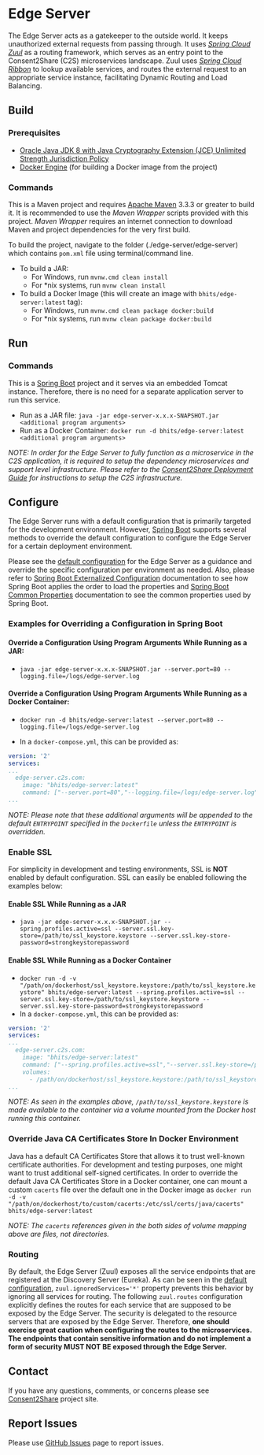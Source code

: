 # Edge Server

The Edge Server acts as a gatekeeper to the outside world. It keeps unauthorized external requests from passing through. It uses *[Spring Cloud Zuul](https://spring.io/guides/gs/routing-and-filtering/)* as a routing framework, which serves as an entry point to the Consent2Share (C2S) microservices landscape. Zuul uses *[Spring Cloud Ribbon](https://spring.io/guides/gs/client-side-load-balancing/)* to lookup available services, and routes the external request to an appropriate service instance, facilitating Dynamic Routing and Load Balancing.

## Build

### Prerequisites

+ [Oracle Java JDK 8 with Java Cryptography Extension (JCE) Unlimited Strength Jurisdiction Policy](http://www.oracle.com/technetwork/java/javase/downloads/index.html)
+ [Docker Engine](https://docs.docker.com/engine/installation/) (for building a Docker image from the project)

### Commands

This is a Maven project and requires [Apache Maven](https://maven.apache.org/) 3.3.3 or greater to build it. It is recommended to use the *Maven Wrapper* scripts provided with this project. *Maven Wrapper* requires an internet connection to download Maven and project dependencies for the very first build.

To build the project, navigate to the folder (./edge-server/edge-server) which contains `pom.xml` file using terminal/command line.

+ To build a JAR:
    + For Windows, run `mvnw.cmd clean install`
    + For *nix systems, run `mvnw clean install`
+ To build a Docker Image (this will create an image with `bhits/edge-server:latest` tag):
    + For Windows, run `mvnw.cmd clean package docker:build`
    + For *nix systems, run `mvnw clean package docker:build`

## Run

### Commands

This is a [Spring Boot](https://projects.spring.io/spring-boot/) project and it serves via an embedded Tomcat instance. Therefore, there is no need for a separate application server to run this service.
+ Run as a JAR file: `java -jar edge-server-x.x.x-SNAPSHOT.jar <additional program arguments>`
+ Run as a Docker Container: `docker run -d bhits/edge-server:latest <additional program arguments>`

*NOTE: In order for the Edge Server to fully function as a microservice in the C2S application, it is required to setup the dependency microservices and support level infrastructure. Please refer to the [Consent2Share Deployment Guide](https://github.com/bhits/consent2share/releases/download/2.0.0/c2s-deployment-guide.pdf) for instructions to setup the C2S infrastructure.*

## Configure

The Edge Server runs with a default configuration that is primarily targeted for the development environment. However, [Spring Boot](https://projects.spring.io/spring-boot/) supports several methods to override the default configuration to configure the Edge Server for a certain deployment environment.

Please see the [default configuration](edge-server/src/main/resources/application.yml) for the Edge Server as a guidance and override the specific configuration per environment as needed. Also, please refer to [Spring Boot Externalized Configuration](http://docs.spring.io/spring-boot/docs/current/reference/html/boot-features-external-config.html) documentation to see how Spring Boot applies the order to load the properties and [Spring Boot Common Properties](http://docs.spring.io/spring-boot/docs/current/reference/html/common-application-properties.html) documentation to see the common properties used by Spring Boot.

### Examples for Overriding a Configuration in Spring Boot

#### Override a Configuration Using Program Arguments While Running as a JAR:

+ `java -jar edge-server-x.x.x-SNAPSHOT.jar --server.port=80 --logging.file=/logs/edge-server.log`

#### Override a Configuration Using Program Arguments While Running as a Docker Container:

+ `docker run -d bhits/edge-server:latest --server.port=80 --logging.file=/logs/edge-server.log`

+ In a `docker-compose.yml`, this can be provided as:
```yml
version: '2'
services:
...
  edge-server.c2s.com:
    image: "bhits/edge-server:latest"
    command: ["--server.port=80","--logging.file=/logs/edge-server.log"]
...
```
*NOTE: Please note that these additional arguments will be appended to the default `ENTRYPOINT` specified in the `Dockerfile` unless the `ENTRYPOINT` is overridden.*

### Enable SSL

For simplicity in development and testing environments, SSL is **NOT** enabled by default configuration. SSL can easily be enabled following the examples below:

#### Enable SSL While Running as a JAR

+ `java -jar edge-server-x.x.x-SNAPSHOT.jar --spring.profiles.active=ssl --server.ssl.key-store=/path/to/ssl_keystore.keystore --server.ssl.key-store-password=strongkeystorepassword`

#### Enable SSL While Running as a Docker Container

+ `docker run -d -v "/path/on/dockerhost/ssl_keystore.keystore:/path/to/ssl_keystore.keystore" bhits/edge-server:latest --spring.profiles.active=ssl --server.ssl.key-store=/path/to/ssl_keystore.keystore --server.ssl.key-store-password=strongkeystorepassword`
+ In a `docker-compose.yml`, this can be provided as:
```yml
version: '2'
services:
...
  edge-server.c2s.com:
    image: "bhits/edge-server:latest"
    command: ["--spring.profiles.active=ssl","--server.ssl.key-store=/path/to/ssl_keystore.keystore", "--server.ssl.key-store-password=strongkeystorepassword"]
    volumes:
      - /path/on/dockerhost/ssl_keystore.keystore:/path/to/ssl_keystore.keystore
...
```

*NOTE: As seen in the examples above, `/path/to/ssl_keystore.keystore` is made available to the container via a volume mounted from the Docker host running this container.*

### Override Java CA Certificates Store In Docker Environment

Java has a default CA Certificates Store that allows it to trust well-known certificate authorities. For development and testing purposes, one might want to trust additional self-signed certificates. In order to override the default Java CA Certificates Store in a Docker container, one can mount a custom `cacerts` file over the default one in the Docker image as `docker run -d -v "/path/on/dockerhost/to/custom/cacerts:/etc/ssl/certs/java/cacerts" bhits/edge-server:latest`

*NOTE: The `cacerts` references given in the both sides of volume mapping above are files, not directories.*

### Routing

By default, the Edge Server (Zuul) exposes all the service endpoints that are registered at the Discovery Server (Eureka). As can be seen in the [default configuration](edge-server/src/main/resources/application.yml), `zuul.ignoredServices='*'` property prevents this behavior by ignoring all services for routing. The following `zuul.routes` configuration explicitly defines the routes for each service that are supposed to be exposed by the Edge Server. The security is delegated to the resource servers that are exposed by the Edge Server. Therefore, **one should exercise great caution when configuring the routes to the microservices. The endpoints that contain sensitive information and do not implement a form of security MUST NOT BE exposed through the Edge Server.**

[//]: # (## Documentation)

[//]: # (## Notes)

[//]: # (## Contribute)

## Contact

If you have any questions, comments, or concerns please see [Consent2Share](http://bhits.github.io/consent2share/) project site.

## Report Issues

Please use [GitHub Issues](https://github.com/bhits/edge-server/issues) page to report issues.

[//]: # (License)
